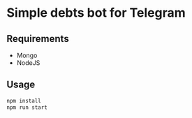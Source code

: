 # Simple debts bot for Telegram

## Requirements
* Mongo
* NodeJS

## Usage
```bash
npm install
npm run start
```
